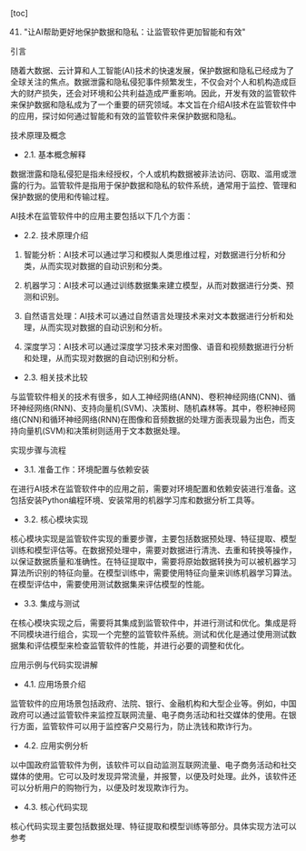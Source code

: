 
[toc]                    
                
                
41. "让AI帮助更好地保护数据和隐私：让监管软件更加智能和有效"

引言

随着大数据、云计算和人工智能(AI)技术的快速发展，保护数据和隐私已经成为了全球关注的焦点。数据泄露和隐私侵犯事件频繁发生，不仅会对个人和机构造成巨大的财产损失，还会对环境和公共利益造成严重影响。因此，开发有效的监管软件来保护数据和隐私成为了一个重要的研究领域。本文旨在介绍AI技术在监管软件中的应用，探讨如何通过智能和有效的监管软件来保护数据和隐私。

技术原理及概念

- 2.1. 基本概念解释

数据泄露和隐私侵犯是指未经授权，个人或机构数据被非法访问、窃取、滥用或泄露的行为。监管软件是指用于保护数据和隐私的软件系统，通常用于监控、管理和保护数据的使用和传输过程。

AI技术在监管软件中的应用主要包括以下几个方面：

- 2.2. 技术原理介绍

1. 智能分析：AI技术可以通过学习和模拟人类思维过程，对数据进行分析和分类，从而实现对数据的自动识别和分类。

2. 机器学习：AI技术可以通过训练数据集来建立模型，从而对数据进行分类、预测和识别。

3. 自然语言处理：AI技术可以通过自然语言处理技术来对文本数据进行分析和处理，从而实现对数据的自动识别和分析。

4. 深度学习：AI技术可以通过深度学习技术来对图像、语音和视频数据进行分析和处理，从而实现对数据的自动识别和分析。

- 2.3. 相关技术比较

与监管软件相关的技术有很多，如人工神经网络(ANN)、卷积神经网络(CNN)、循环神经网络(RNN)、支持向量机(SVM)、决策树、随机森林等。其中，卷积神经网络(CNN)和循环神经网络(RNN)在图像和音频数据的处理方面表现最为出色，而支持向量机(SVM)和决策树则适用于文本数据处理。

实现步骤与流程

- 3.1. 准备工作：环境配置与依赖安装

在进行AI技术在监管软件中的应用之前，需要对环境配置和依赖安装进行准备。这包括安装Python编程环境、安装常用的机器学习库和数据分析工具等。

- 3.2. 核心模块实现

核心模块实现是监管软件实现的重要步骤，主要包括数据预处理、特征提取、模型训练和模型评估等。在数据预处理中，需要对数据进行清洗、去重和转换等操作，以保证数据质量和准确性。在特征提取中，需要将原始数据转换为可以被机器学习算法所识别的特征向量。在模型训练中，需要使用特征向量来训练机器学习算法。在模型评估中，需要使用测试数据集来评估模型的性能。

- 3.3. 集成与测试

在核心模块实现之后，需要将其集成到监管软件中，并进行测试和优化。集成是将不同模块进行组合，实现一个完整的监管软件系统。测试和优化是通过使用测试数据集和评估模型来检查监管软件的性能，并进行必要的调整和优化。

应用示例与代码实现讲解

- 4.1. 应用场景介绍

监管软件的应用场景包括政府、法院、银行、金融机构和大型企业等。例如，中国政府可以通过监管软件来监控互联网流量、电子商务活动和社交媒体的使用。在银行方面，监管软件可以用于监控客户交易行为，防止洗钱和欺诈行为。

- 4.2. 应用实例分析

以中国政府监管软件为例，该软件可以自动监测互联网流量、电子商务活动和社交媒体的使用。它可以及时发现异常流量，并报警，以便及时处理。此外，该软件还可以分析用户的购物行为，以便及时发现欺诈行为。

- 4.3. 核心代码实现

核心代码实现主要包括数据处理、特征提取和模型训练等部分。具体实现方法可以参考


